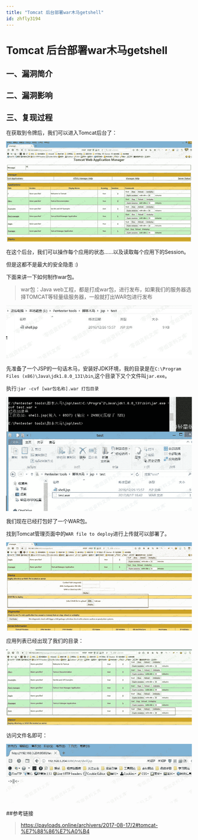 ```yaml
---
title: "Tomcat 后台部署war木马getshell"
id: zhfly3194
---
```


# Tomcat 后台部署war木马getshell

## 一、漏洞简介

## 二、漏洞影响

## 三、复现过程

在获取到令牌后，我们可以进入Tomcat后台了：

![image](../img/b814ae0402c26e3c36eae1b3a5c821e7.png)

在这个后台，我们可以操作每个应用的状态……以及读取每个应用下的Session。

但是这都不是最大的安全隐患 :)

下面来讲一下如何制作war包。

> war包：Java web工程，都是打成war包，进行发布，如果我们的服务器选择TOMCAT等轻量级服务器，一般就打出WAR包进行发布

![image](../img/ad93a7378545523cf2ca65429b9e5185.png)

先准备了一个JSP的一句话木马，安装好JDK环境，我的目录是在`C:\Program Files (x86)\Java\jdk1.8.0_131\bin`,这个目录下又个文件叫`jar.exe`。

执行:`jar -cvf [war包名称].war 打包目录`

![image](../img/75b704035a7210b324590fe03d300f6f.png)

我们现在已经打包好了一个WAR包。

找到Tomcat管理页面中的`WAR file to deploy`进行上传就可以部署了。

![image](../img/5bc7ab75ea924e10b9363dfcaa8e27a9.png)

应用列表已经出现了我们的目录：

![image](../img/585377c2ea920d58847ccaecc2e60309.png)

访问文件名即可：

![image](../img/8809b890a8b3569ce5583dd853289a61.png)

##参考链接

> https://payloads.online/archivers/2017-08-17/2#tomcat-%E7%88%86%E7%A0%B4
